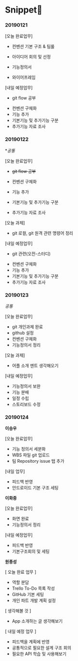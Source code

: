 # Snippet:unicorn:

### 20190121

[오늘 완료업무]

- 컨벤션 기본 구조 & 팀룰

- 아이디어 회의 및 선정
- 기능정의서
- 와이어프레임



[내일 예정업무]

* git flow 공부

- 컨벤션 구체화
- 기능 추가
- 기본기능 및 추가기능 구분
- 추가기능 자료 조사



### 20190122

**공통*

[오늘 완료업무]

- ~~git flow 공부~~

- 컨벤션 구체화
- 기능 추가
- 기본기능 및 추가기능 구분
- 추가기능 자료 조사



[오늘 과제]

* git 로컬, git 원격 관련 명령어 정리



[내일 예정업무]

* git 관련(오전-스터디)

- 컨벤션 구체화
- 기능 추가
- 기본기능 및 추가기능 구분
- 추가기능 자료 조사



### 20190123

*공통*

[오늘 완료업무]

- git 개인과제 완료
- github 설정
- 컨벤션 구체화
- 기능정의서 정리



[오늘 과제]

- 어플 소개 멘트 생각해오기



[내일 예정업무]

- 기능정의서 보완
- 기능 분배
- 일정 수립
- 스토리보드 수정



### 20190124

**이승우**

[오늘 완료업무]
- 기능 정의서 세분화
- WBS 파일 git 업로드
- 팀 Repository issue 탭 추가

[내일 업무]
- 피드백 반영
- 안드로이드 기본 구조 세팅



**이화중**

[오늘 완료업무]
- 화면 완료
- 기능정의서 정리

[내일 예정업무]
- 피드백 반영
- 기본구조회의 및 세팅



**원종성**

[ 오늘 완료 업무 ]

- 역할 분담
- Trello To-Do 목록 작성
- GitHub 기본 세팅
- 개인 파트 개발 계획 설정

[ 생각해볼 것 ]

- App 소개하는 글 생각해보기

[ 내일 예정 업무 ]

- 피드백을 계획에 반영
- 공통적으로 필요한 설계 구조 회의
- 필요한 API 학습 및 사용해보기